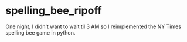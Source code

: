 # spelling_bee_ripoff
One night, I didn't want to wait til 3 AM so I reimplemented the NY Times spelling bee game in python.
